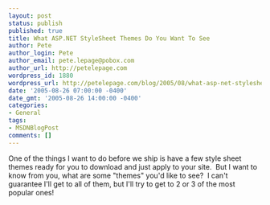```yaml
---
layout: post
status: publish
published: true
title: What ASP.NET StyleSheet Themes Do You Want To See
author: Pete
author_login: Pete
author_email: pete.lepage@pobox.com
author_url: http://petelepage.com
wordpress_id: 1880
wordpress_url: http://petelepage.com/blog/2005/08/what-asp-net-stylesheet-themes-do-you-want-to-see/
date: '2005-08-26 07:00:00 -0400'
date_gmt: '2005-08-26 14:00:00 -0400'
categories:
- General
tags:
- MSDNBlogPost
comments: []
---
```

<p>One of the things I want to do before we ship is have a few style sheet themes ready for you to download and just apply to your site.&nbsp; But I want to know from you, what are some "themes" you'd like to see?&nbsp; I can't guarantee I'll get to all of them, but I'll try to get to 2 or 3 of the most popular ones!</p>
